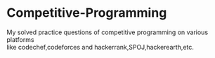 # Competitive-Programming
    
My solved practice questions of competitive programming on various platforms    
like codechef,codeforces and hackerrank,SPOJ,hackerearth,etc.
